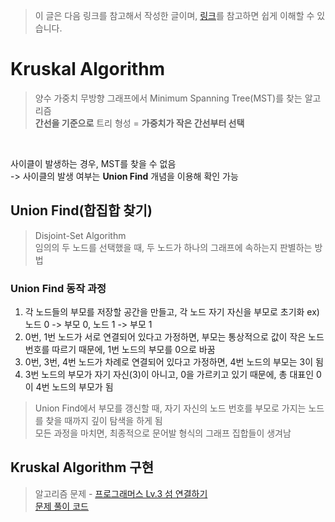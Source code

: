> 이 글은 다음 링크를 참고해서 작성한 글이며, [링크](https://maetdori.tistory.com/entry/%EC%95%8C%EA%B3%A0%EB%A6%AC%EC%A6%98-Kruskal-Algorithm-Union-Find-%ED%81%AC%EB%A3%A8%EC%8A%A4%EC%B9%BC-%EC%95%8C%EA%B3%A0%EB%A6%AC%EC%A6%98-%EC%9C%A0%EB%8B%88%EC%98%A8-%ED%8C%8C%EC%9D%B8%EB%93%9C?category=857970)를 참고하면 쉽게 이해할 수 있습니다.

# Kruskal Algorithm
> 양수 가중치 무방향 그래프에서 Minimum Spanning Tree(MST)를 찾는 알고리즘   
> **간선을 기준으로** 트리 형성 = **가중치가 작은 간선부터 선택**
<br>

사이클이 발생하는 경우, MST를 찾을 수 없음   
-> 사이클의 발생 여부는 **Union Find** 개념을 이용해 확인 가능

## Union Find(합집합 찾기)
> Disjoint-Set Algorithm   
> 임의의 두 노드를 선택했을 때, 두 노드가 하나의 그래프에 속하는지 판별하는 방법

### Union Find 동작 과정
1. 각 노드들의 부모를 저장할 공간을 만들고, 각 노드 자기 자신을 부모로 초기화 ex) 노드 0 -> 부모 0, 노드 1 -> 부모 1
2. 0번, 1번 노드가 서로 연결되어 있다고 가정하면, 부모는 통상적으로 값이 작은 노드 번호를 따르기 때문에, 1번 노드의 부모를 0으로 바꿈
3. 0번, 3번, 4번 노드가 차례로 연결되어 있다고 가정하면, 4번 노드의 부모는 3이 됨
4. 3번 노드의 부모가 자기 자신(3)이 아니고, 0을 가르키고 있기 때문에, 총 대표인 0이 4번 노드의 부모가 됨

> Union Find에서 부모를 갱신할 때, 자기 자신의 노드 번호를 부모로 가지는 노드를 찾을 때까지 깊이 탐색을 하게 됨   
> 모든 과정을 마치면, 최종적으로 문어발 형식의 그래프 집합들이 생겨남

## Kruskal Algorithm 구현
> 알고리즘 문제 - [프로그래머스 Lv.3 섬 연결하기](https://school.programmers.co.kr/learn/courses/30/lessons/42861)   
> [문제 풀이 코드](https://github.com/bangjaeyoung/codingtest/commit/629bec419eb31ce4dc5db738917b1b8e130fde29)

